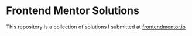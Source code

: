 # Frontend Mentor Solutions
This repository is a collection of solutions I submitted at [frontendmentor.io](https://www.frontendmentor.io/)
